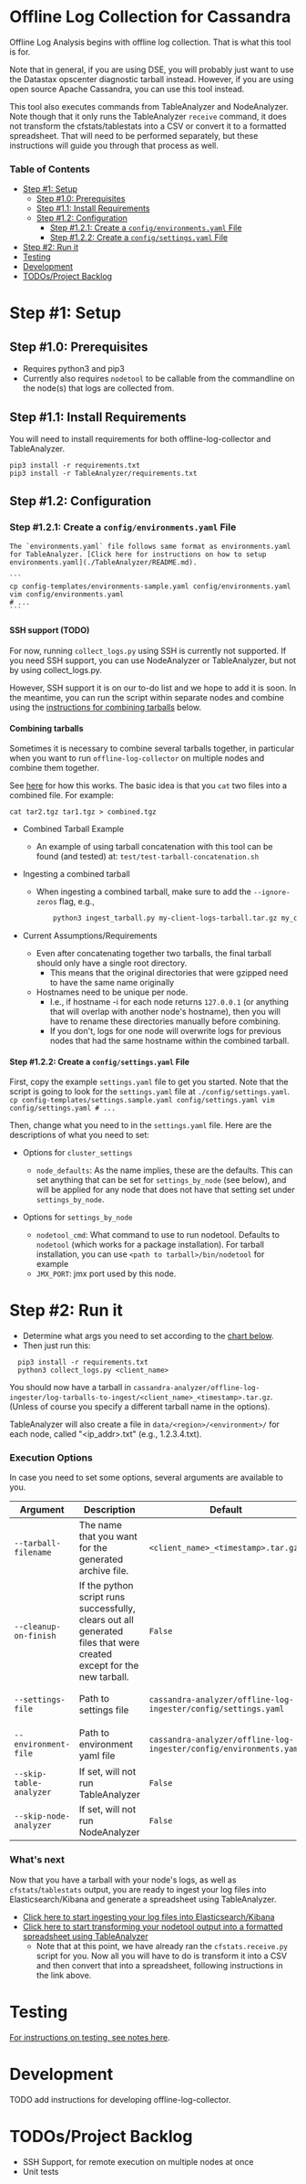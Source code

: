 # Offline Log Collection for Cassandra
Offline Log Analysis begins with offline log collection. That is what this tool is for.

Note that in general, if you are using DSE, you will probably just want to use the Datastax opscenter diagnostic tarball instead. However, if you are using open source Apache Cassandra, you can use this tool instead.

This tool also executes commands from TableAnalyzer and NodeAnalyzer. Note though that it only runs the TableAnalyzer `receive` command, it does not transform the cfstats/tablestats into a CSV or convert it to a formatted spreadsheet. That will need to be performed separately, but these instructions will guide you through that process as well.

### Table of Contents
- [Step #1: Setup](#Step-1-setup)
    - [Step #1.0: Prerequisites](#Step-10-prerequisites)
    - [Step #1.1: Install Requirements](#Step-11-install-requirements)
    - [Step #1.2: Configuration](#Step-12-configuration)
        - [Step #1.2.1: Create a `config/environments.yaml` File](#Step-121-Create-a-configenvironmentsyaml-File)
        - [Step #1.2.2: Create a `config/settings.yaml` File](#Step-122-Create-a-configsettingsyaml-File)
- [Step #2: Run it](#Step-2-run-it)
- [Testing](#testing)
- [Development](#development)
- [TODOs/Project Backlog](#todosproject-backlog)

# Step #1: Setup
## Step #1.0: Prerequisites
- Requires python3 and pip3
-  Currently also requires `nodetool` to be callable from the commandline on the node(s) that logs are collected from.

## Step #1.1: Install Requirements
You will need to install requirements for both offline-log-collector and TableAnalyzer.

```
pip3 install -r requirements.txt
pip3 install -r TableAnalyzer/requirements.txt
```

## Step #1.2: Configuration
### Step #1.2.1: Create a `config/environments.yaml` File

    The `environments.yaml` file follows same format as environments.yaml for TableAnalyzer. [Click here for instructions on how to setup environments.yaml](./TableAnalyzer/README.md). 

    ```
    cp config-templates/environments-sample.yaml config/environments.yaml
    vim config/environments.yaml
    # ...
    ```

#### SSH support (TODO)
For now, running `collect_logs.py` using SSH is currently not supported. If you need SSH support, you can use NodeAnalyzer or TableAnalyzer, but not by using collect_logs.py.

However, SSH support it is on our to-do list and we hope to add it is soon. In the meantime, you can run the script within separate nodes and combine using the [instructions for combining tarballs](#combining-tarballs) below.

#### Combining tarballs
Sometimes it is necessary to combine several tarballs together, in particular when you want to run `offline-log-collector` on multiple nodes and combine them together.

See [here](https://superuser.com/a/1122546/654260) for how this works. The basic idea is that you `cat` two files into a combined file. For example:

```
cat tar2.tgz tar1.tgz > combined.tgz
```
- Combined Tarball Example
    - An example of using tarball concatenation with this tool can be found (and tested) at: `test/test-tarball-concatenation.sh`

- Ingesting a combined tarball
    - When ingesting a combined tarball, make sure to add the `--ignore-zeros` flag, e.g., 
        ```bash
            python3 ingest_tarball.py my-client-logs-tarball.tar.gz my_client --ignore-zeros
        ```

- Current Assumptions/Requirements
    - Even after concatenating together two tarballs, the final tarball should only have a single root directory. 
        - This means that the original directories that were gzipped need to have the same name originally
    - Hostnames need to be unique per node. 
        - I.e., if hostname -i for each node returns `127.0.0.1` (or anything that will overlap with another node's hostname), then you will have to rename these directories manually before combining. 
        - If you don't, logs for one node will overwrite logs for previous nodes that had the same hostname within the combined tarball.

#### Step #1.2.2: Create a `config/settings.yaml` File
First, copy the example `settings.yaml` file to get you started. Note that the script is going to look for the `settings.yaml` file at `./config/settings.yaml`.
    ```
    cp config-templates/settings.sample.yaml config/settings.yaml
    vim config/settings.yaml
    # ...
    ```

Then, change what you need to in the `settings.yaml` file. Here are the descriptions of what you need to set:

- Options for `cluster_settings`
    - `node_defaults`: As the name implies, these are the defaults. This can set anything that can be set for `settings_by_node` (see below), and will be applied for any node that does not have that setting set under `settings_by_node`.

- Options for `settings_by_node`
    - `nodetool_cmd`: What command to use to run nodetool. Defaults to `nodetool` (which works for a package installation). For tarball installation, you can use `<path to tarball>/bin/nodetool` for example
    - `JMX_PORT`: jmx port used by this node.

# Step #2: Run it
- Determine what args you need to set according to the [chart below](#execution-options).
- Then just run this:
```
  pip3 install -r requirements.txt
  python3 collect_logs.py <client_name>
```

You should now have a tarball in `cassandra-analyzer/offline-log-ingester/log-tarballs-to-ingest/<client_name>_<timestamp>.tar.gz`. (Unless of course you specify a different tarball name in the options).

TableAnalyzer will also create a file in `data/<region>/<environment>/` for each node, called "<ip_addr>.txt" (e.g., 1.2.3.4.txt).

### Execution Options
In case you need to set some options, several arguments are available to you.

| Argument | Description | Default | Example |
| -------- | ----------- | ------- | ------- |
| `--tarball-filename` | The name that you want for the generated archive file. | `<client_name>_<timestamp>.tar.gz` | `python3 collect_logs.py <client_name> --tarball-filename custom-tarball-name.tar.gz` |
| `--cleanup-on-finish` | If the python script runs successfully, clears out all generated files that were created except for the new tarball. | `False` | `python3 collect_logs.py <client_name> --cleanup-on-finish` |
| `--settings-file` | Path to settings file | `cassandra-analyzer/offline-log-ingester/config/settings.yaml` | `python3 collect_logs.py <client_name> --settings-file ./custom-path/to/settings.yaml` |
| `--environment-file` | Path to environment yaml file | `cassandra-analyzer/offline-log-ingester/config/environments.yaml` | `python3 collect_logs.py <client_name> --settings-file ./custom-path/to/environments.yaml` |
| `--skip-table-analyzer` | If set, will not run TableAnalyzer | `False` | `python3 collect_logs.py <client_name> --skip-table-analyzer` |
| `--skip-node-analyzer` | If set, will not run NodeAnalyzer | `False` | `python3 collect_logs.py <client_name> --skip-node-analyzer` |

### What's next
Now that you have a tarball with your node's logs, as well as `cfstats`/`tablestats` output, you are ready to ingest your log files into Elasticsearch/Kibana and generate a spreadsheet using TableAnalyzer. 

- [Click here to start ingesting your log files into Elasticsearch/Kibana](../offline-log-ingester/README.md)
- [Click here to start transforming your nodetool output into a formatted spreadsheet using TableAnalyzer](./TableAnalyzer/README.md#step-3-generate-spreadsheet)
  - Note that at this point, we have already ran the `cfstats.receive.py` script for you. Now all you will have to do is transform it into a CSV and then convert that into a spreadsheet, following instructions in the link above.

# Testing
[For instructions on testing, see notes here](./test/README.md).

# Development
TODO add instructions for developing offline-log-collector.

# TODOs/Project Backlog
- SSH Support, for remote execution on multiple nodes at once
- Unit tests